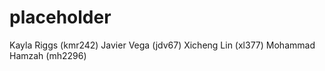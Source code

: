 # placeholder

Kayla Riggs (kmr242)
Javier Vega (jdv67)
Xicheng Lin (xl377)
Mohammad Hamzah (mh2296)
